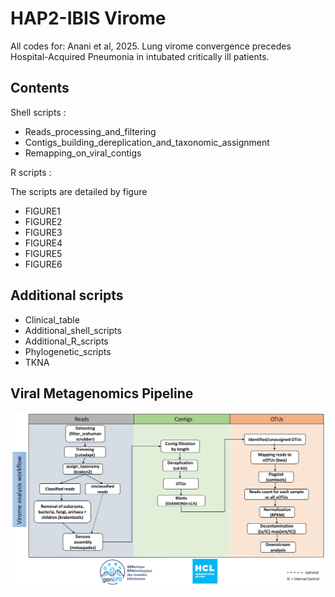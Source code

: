 # HAP2-IBIS Virome

All codes for: Anani et al, 2025. Lung virome convergence precedes Hospital-Acquired Pneumonia in intubated critically ill patients.

## Contents

Shell scripts :
  -  Reads_processing_and_filtering
  -  Contigs_building_dereplication_and_taxonomic_assignment
  -  Remapping_on_viral_contigs

R scripts :

The scripts are detailed by figure

- FIGURE1
- FIGURE2
- FIGURE3
- FIGURE4
- FIGURE5
- FIGURE6

## Additional scripts
-  Clinical_table
-  Additional_shell_scripts
-  Additional_R_scripts
-  Phylogenetic_scripts
-  TKNA

## Viral Metagenomics Pipeline

![image info](./documents/WORKFLOW-1.png)
